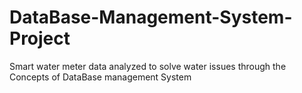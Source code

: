# DataBase-Management-System-Project
Smart water meter data analyzed to solve water issues through the Concepts of DataBase management System

